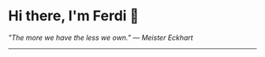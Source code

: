 <h1>Hi there, I'm Ferdi 👋</h1>

<p><em>
  "The more we have the less we own." — Meister Eckhart
</em></p>

---
